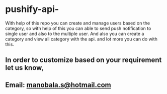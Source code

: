 # pushify-api-
With help of this repo you can create and manage users based on the category, so with help of this you can able to send push notification to single user and also to the multiple user. And also you can create a category and view all category with the api. and lot more you can do with this.

## In order to customize based on your requirement let us know,
## Email: manobala.s@hotmail.com
